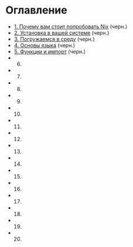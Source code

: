 # Оглавление

- [1. Почему вам стоит попробовать Nix](01-why-you-should-give-it-try.md) (черн.)
- [2. Установка в вашей системе](02-install-on-your-running-system.md) (черн.)
- [3. Погружаемся в среду](03-enter-environment.md) (черн.)
- [4. Основы языка](04-basics-of-language.md) (черн.)
- [5. Функции и импорт](05-functions-and-imports.md) (черн.)
- 6.
- 7.
- 8.
- 9.
- 10.
- 11.
- 12.
- 13.
- 14.
- 15.
- 16.
- 17.
- 18.
- 19.
- 20.
